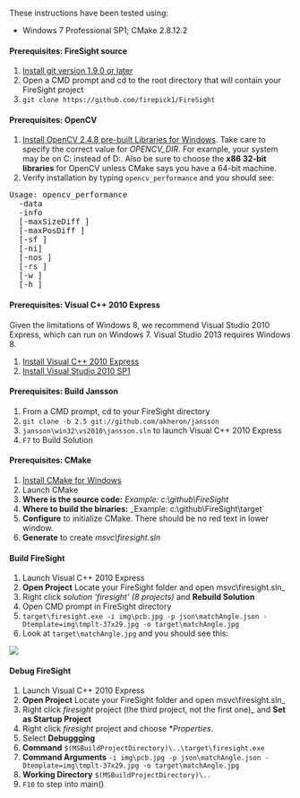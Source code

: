 These instructions have been tested using:
* Windows 7 Professional SP1; CMake 2.8.12.2

#### Prerequisites: FireSight source
1. [Install git version 1.9.0 or later](http://git-scm.com/download/win)
1. Open a CMD prompt and cd to the root directory that will contain your FireSight project
1. `git clone https://github.com/firepick1/FireSight`

#### Prerequisites: OpenCV
1. [Install OpenCV 2.4.8 pre-built Libraries for Windows](http://docs.opencv.org/doc/tutorials/introduction/windows_install/windows_install.html). Take care to specify the correct value for _OPENCV_DIR_. For example, your system may be on C: instead of D:. Also be sure to choose the **x86 32-bit libraries** for OpenCV unless CMake says you have a 64-bit machine.
1. Verify installation by typing `opencv_performance` and you should see:
<pre>
Usage: opencv_performance
  -data <classifier_directory_name>
  -info <collection_file_name>
  [-maxSizeDiff <max_size_difference = 1.500000>]
  [-maxPosDiff <max_position_difference = 0.300000>]
  [-sf <scale_factor = 1.200000>]
  [-ni]
  [-nos <number_of_stages = -1>]
  [-rs <roc_size = 40>]
  [-w <sample_width = 24>]
  [-h <sample_height = 24>]
</pre>

#### Prerequisites: Visual C++ 2010 Express
Given the limitations of Windows 8, we recommend Visual Studio 2010 Express, which can run on Windows 7. Visual Studio 2013 requires Windows 8.
1. [Install Visual C++ 2010 Express](http://www.visualstudio.com/en-us/downloads/download-visual-studio-vs#DownloadFamilies_4)
1. [Install Visual Studio 2010 SP1](http://www.microsoft.com/en-us/download/details.aspx?id=23691)

#### Prerequisites: Build Jansson
1. From a CMD prompt, cd to your FireSight directory
1. `git clone -b 2.5 git://github.com/akheron/jansson`
1. `jansson\win32\vs2010\jansson.sln` to launch Visual C++ 2010 Express
1. `F7` to Build Solution

#### Prerequisites: CMake
1. [Install CMake for Windows](http://www.cmake.org/cmake/resources/software.html)
1. Launch CMake
1. **Where is the source code:** _Example: c:\github\FireSight_
1. **Where to build the binaries:** _Example: c:\github\FireSight\target`
1. **Configure** to initialize CMake. There should be no red text in lower window.
1. **Generate** to create _msvc\firesight.sln_

#### Build FireSight
1. Launch Visual C++ 2010 Express
1. **Open Project** Locate your FireSight folder and open msvc\firesight.sln_
1. Right click _solution 'firesight' (8 projects)_ and **Rebuild Solution**
1. Open CMD prompt in FireSight directory
1. `target\firesight.exe -i img\pcb.jpg -p json\matchAngle.json -Dtemplate=img\tmplt-37x29.jpg -o target\matchAngle.jpg`
1. Look at `target\matchAngle.jpg` and you should see this:
<img src="https://github.com/firepick1/FireSight/blob/master/img/matchCCOEFF_NORMED-input.jpg?raw=true">

#### Debug FireSight
1. Launch Visual C++ 2010 Express
1. **Open Project** Locate your FireSight folder and open msvc\firesight.sln_
1. Right click _firesight_ project (the third project, not the first one)_ and **Set as Startup Project**
1. Right click _firesight_ project and choose **Properties*.
1. Select **Debuggging**
1. **Command** `$(MSBuildProjectDirectory)\..\target\firesight.exe`
1. **Command Arguments** `-i img\pcb.jpg -p json\matchAngle.json -Dtemplate=img\tmplt-37x29.jpg -o target\matchAngle.jpg`
1. **Working Directory** `$(MSBuildProjectDirectory)\..`
1. `F10` to step into main()
